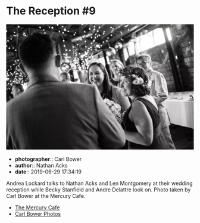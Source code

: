 # The Reception #9

![Andrea Lockard talks to Nathan Acks and Len Montgomery](assets/2019-06-29-set-3-the-reception-09.webp)

* **photographer**:: Carl Bower  
* **author**:: Nathan Acks  
* **date**:: 2019-06-29 17:34:19

Andrea Lockard talks to Nathan Acks and Len Montgomery at their wedding reception while Becky Stanfield and Andre Delattre look on. Photo taken by Carl Bower at the Mercury Cafe.

* [The Mercury Cafe](http://mercurycafe.com)
* [Carl Bower Photos](https://carlbowerphotos.com)
